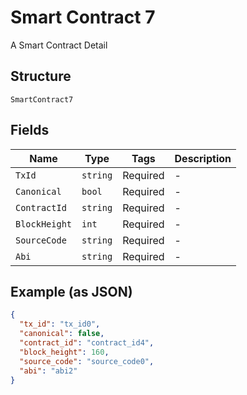 # Smart Contract 7

A Smart Contract Detail

## Structure

`SmartContract7`

## Fields

| Name          | Type     | Tags     | Description |
| ------------- | -------- | -------- | ----------- |
| `TxId`        | `string` | Required | -           |
| `Canonical`   | `bool`   | Required | -           |
| `ContractId`  | `string` | Required | -           |
| `BlockHeight` | `int`    | Required | -           |
| `SourceCode`  | `string` | Required | -           |
| `Abi`         | `string` | Required | -           |

## Example (as JSON)

```json
{
  "tx_id": "tx_id0",
  "canonical": false,
  "contract_id": "contract_id4",
  "block_height": 160,
  "source_code": "source_code0",
  "abi": "abi2"
}
```
